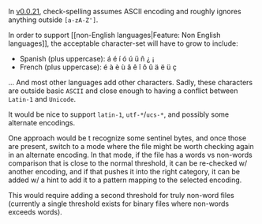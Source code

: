 In [v0.0.21](https://github.com/check-spelling/check-spelling/releases/tag/v0.0.21), check-spelling assumes ASCII encoding and roughly ignores anything outside `[a-zA-Z']`.

In order to support [[non-English languages|Feature: Non English languages]], the acceptable character-set will have to grow to include:

- Spanish (plus uppercase): á é í ó ú ü ñ ¿ ¡
- French (plus uppercase): é à è ù â ê î ô û ä ë ü ç

... And most other languages add other characters. Sadly, these characters are outside basic `ASCII` and close enough to having a conflict between `Latin-1` and `Unicode`.

It would be nice to support `latin-1`, `utf-*`/`ucs-*`, and possibly some alternate encodings.

One approach would be t recognize some sentinel bytes, and once those are present, switch to a mode where the file might be worth checking again in an alternate encoding. In that mode, if the file has a words vs non-words comparison that is close to the normal threshold, it can be re-checked w/ another encoding, and if that pushes it into the right category, it can be added w/ a hint to add it to a pattern mapping to the selected encoding.

This would require adding a second threshold for truly non-word files (currently a single threshold exists for binary files where non-words exceeds words).
